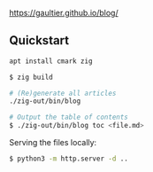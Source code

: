 https://gaultier.github.io/blog/


## Quickstart

```sh
apt install cmark zig

$ zig build

# (Re)generate all articles
./zig-out/bin/blog

# Output the table of contents
$ ./zig-out/bin/blog toc <file.md>
```

Serving the files locally:

```sh
$ python3 -m http.server -d ..
```
